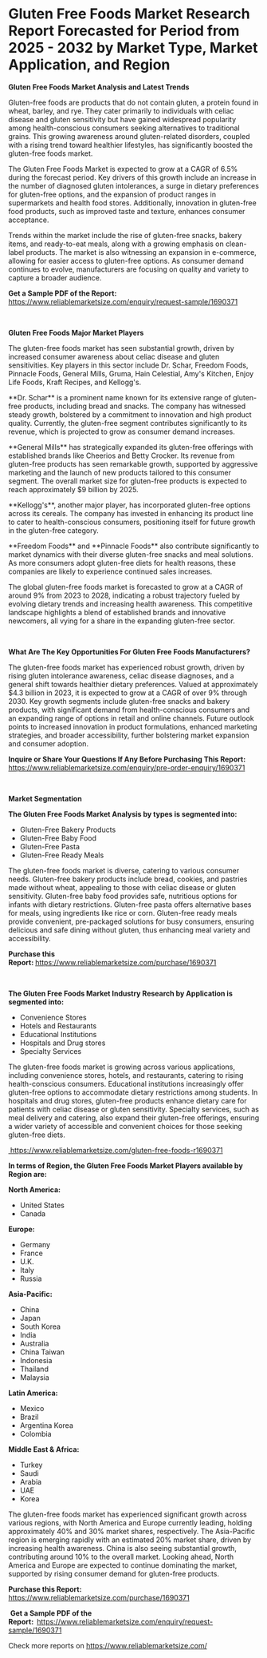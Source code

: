 <p><h1>Gluten Free Foods Market Research Report Forecasted for Period from 2025 -  2032 by Market Type, Market Application, and Region</h1></p><p><strong>Gluten Free Foods Market Analysis and Latest Trends</strong></p>
<p><p>Gluten-free foods are products that do not contain gluten, a protein found in wheat, barley, and rye. They cater primarily to individuals with celiac disease and gluten sensitivity but have gained widespread popularity among health-conscious consumers seeking alternatives to traditional grains. This growing awareness around gluten-related disorders, coupled with a rising trend toward healthier lifestyles, has significantly boosted the gluten-free foods market.</p><p>The Gluten Free Foods Market is expected to grow at a CAGR of 6.5% during the forecast period. Key drivers of this growth include an increase in the number of diagnosed gluten intolerances, a surge in dietary preferences for gluten-free options, and the expansion of product ranges in supermarkets and health food stores. Additionally, innovation in gluten-free food products, such as improved taste and texture, enhances consumer acceptance.</p><p>Trends within the market include the rise of gluten-free snacks, bakery items, and ready-to-eat meals, along with a growing emphasis on clean-label products. The market is also witnessing an expansion in e-commerce, allowing for easier access to gluten-free options. As consumer demand continues to evolve, manufacturers are focusing on quality and variety to capture a broader audience.</p></p>
<p><strong>Get a Sample PDF of the Report:&nbsp;</strong> <a href="https://www.reliablemarketsize.com/enquiry/request-sample/1690371?utm_campaign=2453&utm_medium=2&utm_source=Github&utm_content=ia&utm_term=07042025&utm_id=gluten-free-foods">https://www.reliablemarketsize.com/enquiry/request-sample/1690371</a></p>
<p>&nbsp;</p>
<p><strong>Gluten Free Foods Major Market Players</strong></p>
<p><p>The gluten-free foods market has seen substantial growth, driven by increased consumer awareness about celiac disease and gluten sensitivities. Key players in this sector include Dr. Schar, Freedom Foods, Pinnacle Foods, General Mills, Gruma, Hain Celestial, Amy's Kitchen, Enjoy Life Foods, Kraft Recipes, and Kellogg's.</p><p>**Dr. Schar** is a prominent name known for its extensive range of gluten-free products, including bread and snacks. The company has witnessed steady growth, bolstered by a commitment to innovation and high product quality. Currently, the gluten-free segment contributes significantly to its revenue, which is projected to grow as consumer demand increases.</p><p>**General Mills** has strategically expanded its gluten-free offerings with established brands like Cheerios and Betty Crocker. Its revenue from gluten-free products has seen remarkable growth, supported by aggressive marketing and the launch of new products tailored to this consumer segment. The overall market size for gluten-free products is expected to reach approximately $9 billion by 2025.</p><p>**Kellogg's**, another major player, has incorporated gluten-free options across its cereals. The company has invested in enhancing its product line to cater to health-conscious consumers, positioning itself for future growth in the gluten-free category.</p><p>**Freedom Foods** and **Pinnacle Foods** also contribute significantly to market dynamics with their diverse gluten-free snacks and meal solutions. As more consumers adopt gluten-free diets for health reasons, these companies are likely to experience continued sales increases. </p><p>The global gluten-free foods market is forecasted to grow at a CAGR of around 9% from 2023 to 2028, indicating a robust trajectory fueled by evolving dietary trends and increasing health awareness. This competitive landscape highlights a blend of established brands and innovative newcomers, all vying for a share in the expanding gluten-free sector.</p></p>
<p>&nbsp;</p>
<p><strong>What Are The Key Opportunities For Gluten Free Foods Manufacturers?</strong></p>
<p><p>The gluten-free foods market has experienced robust growth, driven by rising gluten intolerance awareness, celiac disease diagnoses, and a general shift towards healthier dietary preferences. Valued at approximately $4.3 billion in 2023, it is expected to grow at a CAGR of over 9% through 2030. Key growth segments include gluten-free snacks and bakery products, with significant demand from health-conscious consumers and an expanding range of options in retail and online channels. Future outlook points to increased innovation in product formulations, enhanced marketing strategies, and broader accessibility, further bolstering market expansion and consumer adoption.</p></p>
<p><strong>Inquire or Share Your Questions If Any Before Purchasing This Report:</strong> <a href="https://www.reliablemarketsize.com/enquiry/pre-order-enquiry/1690371?utm_campaign=2453&utm_medium=2&utm_source=Github&utm_content=ia&utm_term=07042025&utm_id=gluten-free-foods">https://www.reliablemarketsize.com/enquiry/pre-order-enquiry/1690371</a></p>
<p>&nbsp;</p>
<p><strong>Market Segmentation</strong></p>
<p><strong>The Gluten Free Foods Market Analysis by types is segmented into:</strong></p>
<p><ul><li>Gluten-Free Bakery Products</li><li>Gluten-Free Baby Food</li><li>Gluten-Free Pasta</li><li>Gluten-Free Ready Meals</li></ul></p>
<p><p>The gluten-free foods market is diverse, catering to various consumer needs. Gluten-free bakery products include bread, cookies, and pastries made without wheat, appealing to those with celiac disease or gluten sensitivity. Gluten-free baby food provides safe, nutritious options for infants with dietary restrictions. Gluten-free pasta offers alternative bases for meals, using ingredients like rice or corn. Gluten-free ready meals provide convenient, pre-packaged solutions for busy consumers, ensuring delicious and safe dining without gluten, thus enhancing meal variety and accessibility.</p></p>
<p><strong>Purchase this Report:&nbsp;</strong><a href="https://www.reliablemarketsize.com/purchase/1690371?utm_campaign=2453&utm_medium=2&utm_source=Github&utm_content=ia&utm_term=07042025&utm_id=gluten-free-foods">https://www.reliablemarketsize.com/purchase/1690371</a></p>
<p>&nbsp;</p>
<p><strong>The Gluten Free Foods Market Industry Research by Application is segmented into:</strong></p>
<p><ul><li>Convenience Stores</li><li>Hotels and Restaurants</li><li>Educational Institutions</li><li>Hospitals and Drug stores</li><li>Specialty Services</li></ul></p>
<p><p>The gluten-free foods market is growing across various applications, including convenience stores, hotels, and restaurants, catering to rising health-conscious consumers. Educational institutions increasingly offer gluten-free options to accommodate dietary restrictions among students. In hospitals and drug stores, gluten-free products enhance dietary care for patients with celiac disease or gluten sensitivity. Specialty services, such as meal delivery and catering, also expand their gluten-free offerings, ensuring a wider variety of accessible and convenient choices for those seeking gluten-free diets.</p></p>
<p><a href="https://www.reliablemarketsize.com/gluten-free-foods-r1690371?utm_campaign=2453&utm_medium=2&utm_source=Github&utm_content=ia&utm_term=07042025&utm_id=gluten-free-foods">&nbsp;https://www.reliablemarketsize.com/gluten-free-foods-r1690371</a></p>
<p><strong>In terms of Region, the Gluten Free Foods Market Players available by Region are:</strong></p>
<p>
    <p> <strong> North America: </strong>
        <ul>
            <li>United States</li>
            <li>Canada</li>
        </ul>
        </p> 
    <p> <strong> Europe: </strong>
        <ul>
            <li>Germany</li>
            <li>France</li>
            <li>U.K.</li>
            <li>Italy</li>
            <li>Russia</li>
        </ul>
        </p> 
    <p> <strong> Asia-Pacific: </strong>
        <ul>
            <li>China</li>
            <li>Japan</li>
            <li>South Korea</li>
            <li>India</li>
            <li>Australia</li>
            <li>China Taiwan</li>
            <li>Indonesia</li>
            <li>Thailand</li>
            <li>Malaysia</li>
        </ul>
        </p> 
    <p> <strong> Latin America: </strong>
        <ul>
            <li>Mexico</li>
            <li>Brazil</li>
            <li>Argentina Korea</li>
            <li>Colombia</li>
        </ul>
        </p> 
    <p> <strong> Middle East & Africa: </strong>
        <ul>
            <li>Turkey</li>
            <li>Saudi</li>
            <li>Arabia</li>
            <li>UAE</li>
            <li>Korea</li>
        </ul>
    </p>
    </p>
<p><p>The gluten-free foods market has experienced significant growth across various regions, with North America and Europe currently leading, holding approximately 40% and 30% market shares, respectively. The Asia-Pacific region is emerging rapidly with an estimated 20% market share, driven by increasing health awareness. China is also seeing substantial growth, contributing around 10% to the overall market. Looking ahead, North America and Europe are expected to continue dominating the market, supported by rising consumer demand for gluten-free products.</p></p>
<p><strong>Purchase this Report: </strong><a href="https://www.reliablemarketsize.com/purchase/1690371?utm_campaign=2453&utm_medium=2&utm_source=Github&utm_content=ia&utm_term=07042025&utm_id=gluten-free-foods">https://www.reliablemarketsize.com/purchase/1690371</a></p>
<p>&nbsp;<strong>Get a Sample PDF of the Report:&nbsp;&nbsp;</strong><a href="https://www.reliablemarketsize.com/enquiry/request-sample/1690371?utm_campaign=2453&utm_medium=2&utm_source=Github&utm_content=ia&utm_term=07042025&utm_id=gluten-free-foods">https://www.reliablemarketsize.com/enquiry/request-sample/1690371</a></p>
<p><strong></strong></p>
<p>Check more reports on <a href="https://www.reliablemarketsize.com/?utm_campaign=2453&utm_medium=2&utm_source=Github&utm_content=ia&utm_term=07042025&utm_id=gluten-free-foods">https://www.reliablemarketsize.com/</a></p>